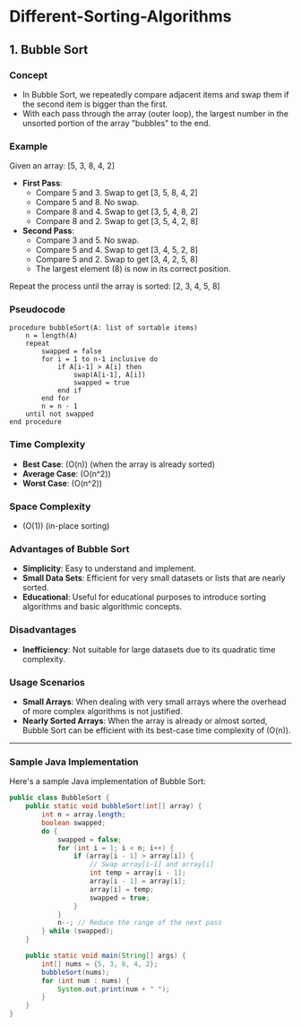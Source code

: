 # Different-Sorting-Algorithms


## 1. Bubble Sort

### Concept
- In Bubble Sort, we repeatedly compare adjacent items and swap them if the second item is bigger than the first.
- With each pass through the array (outer loop), the largest number in the unsorted portion of the array "bubbles" to the end.

### Example
Given an array: [5, 3, 8, 4, 2]

- **First Pass**:
  - Compare 5 and 3. Swap to get [3, 5, 8, 4, 2]
  - Compare 5 and 8. No swap.
  - Compare 8 and 4. Swap to get [3, 5, 4, 8, 2]
  - Compare 8 and 2. Swap to get [3, 5, 4, 2, 8]
- **Second Pass**:
  - Compare 3 and 5. No swap.
  - Compare 5 and 4. Swap to get [3, 4, 5, 2, 8]
  - Compare 5 and 2. Swap to get [3, 4, 2, 5, 8]
  - The largest element (8) is now in its correct position.

Repeat the process until the array is sorted: [2, 3, 4, 5, 8]

### Pseudocode
```
procedure bubbleSort(A: list of sortable items)
    n = length(A)
    repeat
        swapped = false
        for i = 1 to n-1 inclusive do
            if A[i-1] > A[i] then
                swap(A[i-1], A[i])
                swapped = true
            end if
        end for
        n = n - 1
    until not swapped
end procedure
```

### Time Complexity
- **Best Case**: \(O(n)\) (when the array is already sorted)
- **Average Case**: \(O(n^2)\)
- **Worst Case**: \(O(n^2)\)

### Space Complexity
- \(O(1)\) (in-place sorting)

### Advantages of Bubble Sort
- **Simplicity**: Easy to understand and implement.
- **Small Data Sets**: Efficient for very small datasets or lists that are nearly sorted.
- **Educational**: Useful for educational purposes to introduce sorting algorithms and basic algorithmic concepts.

### Disadvantages
- **Inefficiency**: Not suitable for large datasets due to its quadratic time complexity.

### Usage Scenarios
- **Small Arrays**: When dealing with very small arrays where the overhead of more complex algorithms is not justified.
- **Nearly Sorted Arrays**: When the array is already or almost sorted, Bubble Sort can be efficient with its best-case time complexity of \(O(n)\).

---

### Sample Java Implementation

Here's a sample Java implementation of Bubble Sort:

```java
public class BubbleSort {
    public static void bubbleSort(int[] array) {
        int n = array.length;
        boolean swapped;
        do {
            swapped = false;
            for (int i = 1; i < n; i++) {
                if (array[i - 1] > array[i]) {
                    // Swap array[i-1] and array[i]
                    int temp = array[i - 1];
                    array[i - 1] = array[i];
                    array[i] = temp;
                    swapped = true;
                }
            }
            n--; // Reduce the range of the next pass
        } while (swapped);
    }

    public static void main(String[] args) {
        int[] nums = {5, 3, 8, 4, 2};
        bubbleSort(nums);
        for (int num : nums) {
            System.out.print(num + " ");
        }
    }
}
```


